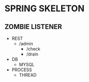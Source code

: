 # SPRING SKELETON
## ZOMBIE LISTENER
* REST
  * /admin 
    * /check
    * /drain
* DB
  * MYSQL
* PROCESS
  * THREAD